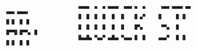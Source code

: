 










                               ▗▄▄▄▖ ▗▖ ▗▖▗▄▄▄▖ ▗▄▄▖▗▖ ▗▖     ▗▄▄▖▗▄▄▄▖▗▄▖ ▗▄▄▖▗▄▄▄▖
                               ▐▌ ▐▌ ▐▌ ▐▌  █  ▐▌   ▐▌▗▞▘    ▐▌     █ ▐▌ ▐▌▐▌ ▐▌ █  
                               ▐▌ ▐▌ ▐▌ ▐▌  █  ▐▌   ▐▛▚▖      ▝▀▚▖  █ ▐▛▀▜▌▐▛▀▚▖ █  
                               ▐▙▄▟▙▖▝▚▄▞▘▗▄█▄▖▝▚▄▄▖▐▌ ▐▌    ▗▄▄▞▘  █ ▐▌ ▐▌▐▌ ▐▌ █  
